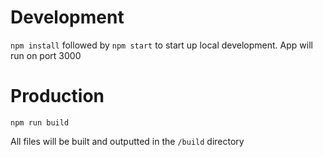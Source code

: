 # Development

`npm install` followed by `npm start` to start up local development. App will run on port 3000

# Production

`npm run build`

All files will be built and outputted in the `/build` directory
